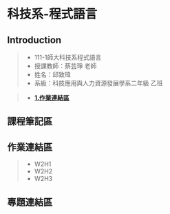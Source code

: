 # 科技系-程式語言
## Introduction
> * 111-1師大科技系程式語言
> * 授課教師：蔡芸琤 老師  
> * 姓名：邱致瑋  
> * 系級：科技應用與人力資源發展學系二年級 乙班    
  
>+ [**1.作業連結區** ](https://github.com/willchiou1012/PL/blob/main/README.md#-%E4%BD%9C%E6%A5%AD%E9%80%A3%E7%B5%90%E5%8D%80)
  
## 課程筆記區  
>  
## 作業連結區  
> * W2H1  
> * W2H2  
> * W2H3  
## 專題連結區  
